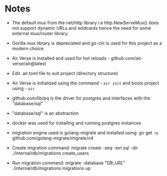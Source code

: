 # Notes

- The default mux from the net/http library i.e http.NewServeMux() does not support dynamic URLs and wildcards hence the need for some external mux/router library.

- Gorilla mux library is depreciated and go-chi is used for this project as a modern choice.

- Air Verse is installed and used for hot reloads - github.com/air-verse/air@latest

- Edit .air.toml file to suit project (directory structure)

- Air Verse is initialized using the command - `air init` and boots project using - `air`

- github.com/lib/pq is the driver for postgres and interfaces with the "database/sql"

- "database/sql" is an abstraction 

- docker was used for installing and running postgres instances

- migration engine used is golang-migrate and installed using: go get -u github.com/golang-migrate/migrate/v4

- Create migration command: migrate create -seq -ext sql -dir ./internal/db/migrations create_users

- Run migration command: migrate -database "DB_URL" ./internal/db/migrations migrations up